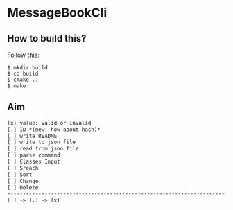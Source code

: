 MessageBookCli
==============

How to build this?
------------------

Follow this:

``` shell
$ mkdir build
$ cd build
$ cmake ..
$ make
```

Aim
---

``` txt
[x] value: valid or invalid
[.] ID *(new: how about hash)*
[.] write README
[ ] write to json file
[ ] read from json file
[ ] parse command
[ ] Classes Input
[ ] Sreach
[ ] Sort
[ ] Change
[ ] Delete
-------------------------------------------------------------------------------
[ ] -> [.] -> [x]
```

